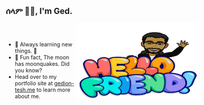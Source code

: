 ## ሰላም ✌🏽, I'm Ged.

<img align="right" width="320" height="200" src="https://raw.githubusercontent.com/GedionT/GedionT/master/mymoji.svg">
<br />
<br />

- 🌱 Always learning new things. 🐶
- 👻 Fun fact, The moon has moonquakes. Did you know?
- Head over to my portfolio site at [gedion-tesh.me](https://gedion-tesh.me) to learn more about me.


